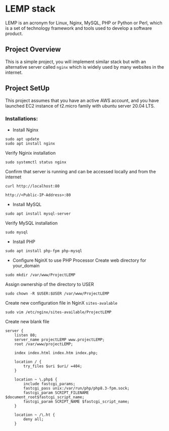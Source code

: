 # LEMP stack
LEMP is an acronym for Linux, Nginx, MySQL, PHP or Python or Perl, which is a set of technology framework and tools used to develop a software product.

## Project Overview
This is a simple project, you will implement similar stack but with an alternative server called `nginx` which is widely used by many websites in the internet.

## Project SetUp
This project assumes that you have an active AWS account, and you have launched EC2 instance of t2.micro family with ubuntu server 20.04 LTS.

### Installations:
- Install Nginx
```
sudo apt update
sudo apt install nginx
```
Verify Nginix installation
```
sudo systemctl status nginx
```
Confirm that server is running and can be accessed locally and from the internet
```
curl http://localhost:80
```

```
http://<Public-IP-Address>:80
```
- Install MySQL
```
sudo apt install mysql-server
```
Verify MySQL installation
```
sudo mysql
```
- Install PHP
```
sudo apt install php-fpm php-mysql
```
- Configure NginX to use PHP Processor
Create web directory for your_domain
```
sudo mkdir /var/www/ProjectLEMP
```
Assign ownership of the directory to USER
```
sudo chown -R $USER:$USER /var/www/ProjectLEMP
```
Create new configuration file in NginX `sites-avalable`
```
sudo vim /etc/nginx/sites-available/ProjectLEMP
```
Create new blank file
```
server {
    listen 80;
    server_name projectLEMP www.projectLEMP;
    root /var/www/projectLEMP;

    index index.html index.htm index.php;

    location / {
        try_files $uri $uri/ =404;
    }

    location ~ \.php$ {
        include fastcgi_params;
        fastcgi_pass unix:/var/run/php/php8.3-fpm.sock;
        fastcgi_param SCRIPT_FILENAME $document_root$fastcgi_script_name;
        fastcgi_param SCRIPT_NAME $fastcgi_script_name;
    }

    location ~ /\.ht {
        deny all;
    }
```
